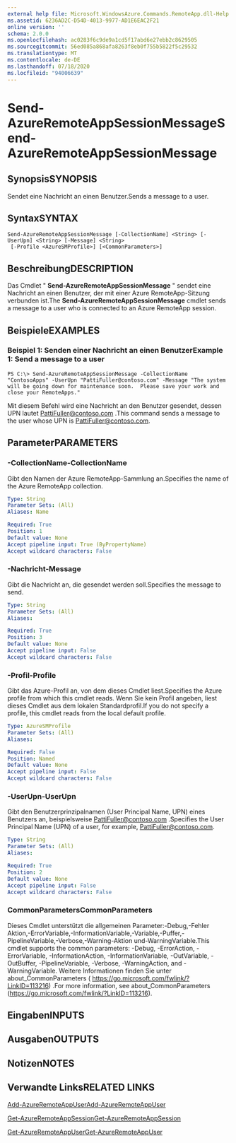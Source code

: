 ```yaml
---
external help file: Microsoft.WindowsAzure.Commands.RemoteApp.dll-Help.xml
ms.assetid: 6236AD2C-D54D-4013-9977-AD1E6EAC2F21
online version: ''
schema: 2.0.0
ms.openlocfilehash: ac0283f6c9de9a1cd5f17abd6e27ebb2c8629505
ms.sourcegitcommit: 56ed085a868afa8263f8eb0f755b5822f5c29532
ms.translationtype: MT
ms.contentlocale: de-DE
ms.lasthandoff: 07/18/2020
ms.locfileid: "94006639"
---
```

# <span data-ttu-id="d6358-101">Send-AzureRemoteAppSessionMessage</span><span class="sxs-lookup"><span data-stu-id="d6358-101">Send-AzureRemoteAppSessionMessage</span></span>

## <span data-ttu-id="d6358-102">Synopsis</span><span class="sxs-lookup"><span data-stu-id="d6358-102">SYNOPSIS</span></span>
<span data-ttu-id="d6358-103">Sendet eine Nachricht an einen Benutzer.</span><span class="sxs-lookup"><span data-stu-id="d6358-103">Sends a message to a user.</span></span>

## <span data-ttu-id="d6358-104">Syntax</span><span class="sxs-lookup"><span data-stu-id="d6358-104">SYNTAX</span></span>

```
Send-AzureRemoteAppSessionMessage [-CollectionName] <String> [-UserUpn] <String> [-Message] <String>
 [-Profile <AzureSMProfile>] [<CommonParameters>]
```

## <span data-ttu-id="d6358-105">Beschreibung</span><span class="sxs-lookup"><span data-stu-id="d6358-105">DESCRIPTION</span></span>
<span data-ttu-id="d6358-106">Das Cmdlet " **Send-AzureRemoteAppSessionMessage** " sendet eine Nachricht an einen Benutzer, der mit einer Azure RemoteApp-Sitzung verbunden ist.</span><span class="sxs-lookup"><span data-stu-id="d6358-106">The **Send-AzureRemoteAppSessionMessage** cmdlet sends a message to a user who is connected to an Azure RemoteApp session.</span></span>

## <span data-ttu-id="d6358-107">Beispiele</span><span class="sxs-lookup"><span data-stu-id="d6358-107">EXAMPLES</span></span>

### <span data-ttu-id="d6358-108">Beispiel 1: Senden einer Nachricht an einen Benutzer</span><span class="sxs-lookup"><span data-stu-id="d6358-108">Example 1: Send a message to a user</span></span>
```
PS C:\> Send-AzureRemoteAppSessionMessage -CollectionName "ContosoApps" -UserUpn "PattiFuller@contoso.com" -Message "The system will be going down for maintenance soon.  Please save your work and close your RemoteApps."
```

<span data-ttu-id="d6358-109">Mit diesem Befehl wird eine Nachricht an den Benutzer gesendet, dessen UPN lautet PattiFuller@contoso.com .</span><span class="sxs-lookup"><span data-stu-id="d6358-109">This command sends a message to the user whose UPN is PattiFuller@contoso.com.</span></span>

## <span data-ttu-id="d6358-110">Parameter</span><span class="sxs-lookup"><span data-stu-id="d6358-110">PARAMETERS</span></span>

### <span data-ttu-id="d6358-111">-CollectionName</span><span class="sxs-lookup"><span data-stu-id="d6358-111">-CollectionName</span></span>
<span data-ttu-id="d6358-112">Gibt den Namen der Azure RemoteApp-Sammlung an.</span><span class="sxs-lookup"><span data-stu-id="d6358-112">Specifies the name of the Azure RemoteApp collection.</span></span>

```yaml
Type: String
Parameter Sets: (All)
Aliases: Name

Required: True
Position: 1
Default value: None
Accept pipeline input: True (ByPropertyName)
Accept wildcard characters: False
```

### <span data-ttu-id="d6358-113">-Nachricht</span><span class="sxs-lookup"><span data-stu-id="d6358-113">-Message</span></span>
<span data-ttu-id="d6358-114">Gibt die Nachricht an, die gesendet werden soll.</span><span class="sxs-lookup"><span data-stu-id="d6358-114">Specifies the message to send.</span></span>

```yaml
Type: String
Parameter Sets: (All)
Aliases: 

Required: True
Position: 3
Default value: None
Accept pipeline input: False
Accept wildcard characters: False
```

### <span data-ttu-id="d6358-115">-Profil</span><span class="sxs-lookup"><span data-stu-id="d6358-115">-Profile</span></span>
<span data-ttu-id="d6358-116">Gibt das Azure-Profil an, von dem dieses Cmdlet liest.</span><span class="sxs-lookup"><span data-stu-id="d6358-116">Specifies the Azure profile from which this cmdlet reads.</span></span>
<span data-ttu-id="d6358-117">Wenn Sie kein Profil angeben, liest dieses Cmdlet aus dem lokalen Standardprofil.</span><span class="sxs-lookup"><span data-stu-id="d6358-117">If you do not specify a profile, this cmdlet reads from the local default profile.</span></span>

```yaml
Type: AzureSMProfile
Parameter Sets: (All)
Aliases: 

Required: False
Position: Named
Default value: None
Accept pipeline input: False
Accept wildcard characters: False
```

### <span data-ttu-id="d6358-118">-UserUpn</span><span class="sxs-lookup"><span data-stu-id="d6358-118">-UserUpn</span></span>
<span data-ttu-id="d6358-119">Gibt den Benutzerprinzipalnamen (User Principal Name, UPN) eines Benutzers an, beispielsweise PattiFuller@contoso.com .</span><span class="sxs-lookup"><span data-stu-id="d6358-119">Specifies the User Principal Name (UPN) of a user, for example, PattiFuller@contoso.com.</span></span>

```yaml
Type: String
Parameter Sets: (All)
Aliases: 

Required: True
Position: 2
Default value: None
Accept pipeline input: False
Accept wildcard characters: False
```

### <span data-ttu-id="d6358-120">CommonParameters</span><span class="sxs-lookup"><span data-stu-id="d6358-120">CommonParameters</span></span>
<span data-ttu-id="d6358-121">Dieses Cmdlet unterstützt die allgemeinen Parameter:-Debug,-Fehler Aktion,-ErrorVariable,-InformationVariable,-Variable,-Puffer,-PipelineVariable,-Verbose,-Warning-Aktion und-WarningVariable.</span><span class="sxs-lookup"><span data-stu-id="d6358-121">This cmdlet supports the common parameters: -Debug, -ErrorAction, -ErrorVariable, -InformationAction, -InformationVariable, -OutVariable, -OutBuffer, -PipelineVariable, -Verbose, -WarningAction, and -WarningVariable.</span></span> <span data-ttu-id="d6358-122">Weitere Informationen finden Sie unter about_CommonParameters ( https://go.microsoft.com/fwlink/?LinkID=113216) .</span><span class="sxs-lookup"><span data-stu-id="d6358-122">For more information, see about_CommonParameters (https://go.microsoft.com/fwlink/?LinkID=113216).</span></span>

## <span data-ttu-id="d6358-123">Eingaben</span><span class="sxs-lookup"><span data-stu-id="d6358-123">INPUTS</span></span>

## <span data-ttu-id="d6358-124">Ausgaben</span><span class="sxs-lookup"><span data-stu-id="d6358-124">OUTPUTS</span></span>

## <span data-ttu-id="d6358-125">Notizen</span><span class="sxs-lookup"><span data-stu-id="d6358-125">NOTES</span></span>

## <span data-ttu-id="d6358-126">Verwandte Links</span><span class="sxs-lookup"><span data-stu-id="d6358-126">RELATED LINKS</span></span>

[<span data-ttu-id="d6358-127">Add-AzureRemoteAppUser</span><span class="sxs-lookup"><span data-stu-id="d6358-127">Add-AzureRemoteAppUser</span></span>](./Add-AzureRemoteAppUser.md)

[<span data-ttu-id="d6358-128">Get-AzureRemoteAppSession</span><span class="sxs-lookup"><span data-stu-id="d6358-128">Get-AzureRemoteAppSession</span></span>](./Get-AzureRemoteAppSession.md)

[<span data-ttu-id="d6358-129">Get-AzureRemoteAppUser</span><span class="sxs-lookup"><span data-stu-id="d6358-129">Get-AzureRemoteAppUser</span></span>](./Get-AzureRemoteAppUser.md)


